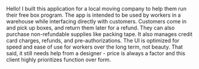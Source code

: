 Hello! I built this application for a local moving company to help them run their free box program. The app is intended to be used by workers in a warehouse while interfacing directly with customers. Customers come in and pick up boxes, and return them later for a refund. They can also purchase non-refundable supplies like packing tape. It also manages credit card charges, refunds, and pre-authorizations. The UI is optimized for speed and ease of use for workers over the long term, not beauty. That said, it still needs help from a designer - price is always a factor and this client highly prioritizes function over form.